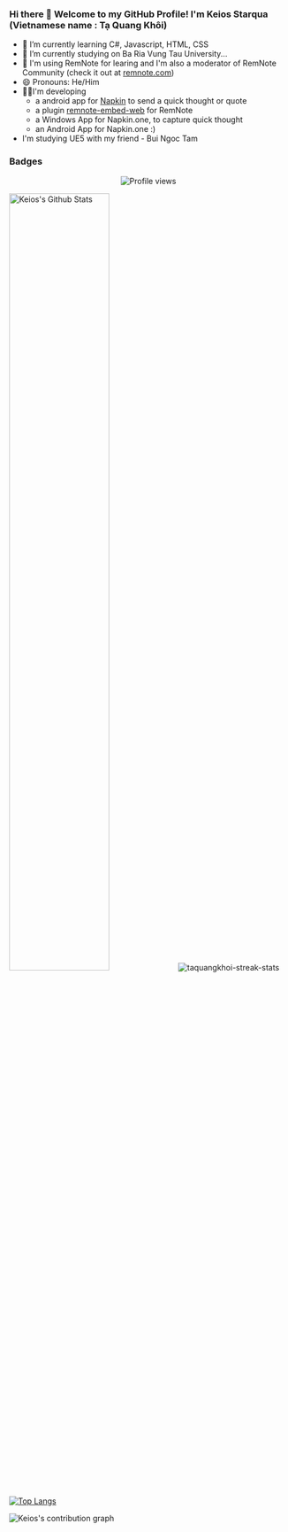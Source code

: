 ### Hi there 👋 Welcome to my GitHub Profile! I'm Keios Starqua (Vietnamese name : Tạ Quang Khôi)
- 🌱 I’m currently learning C#, Javascript, HTML, CSS
- 🔭 I’m currently studying on Ba Ria Vung Tau University...
- 📝 I'm using RemNote for learing and I'm also a moderator of RemNote Community (check it out at [remnote.com](https://www.remnote.com/))
- 😄 Pronouns: He/Him
- 👨‍💻I'm developing
  - a android app for [Napkin](https://napkin.one/) to send a quick thought or quote
  - a plugin [remnote-embed-web](https://github.com/TaQuangKhoi/remnote-embed-website-plugin) for RemNote
  - a Windows App for Napkin.one, to capture quick thought
  - an Android App for Napkin.one :)
- I'm studying UE5 with my friend - Bui Ngoc Tam


<!--
**TaQuangKhoi/taquangkhoi** is a ✨ _special_ ✨ repository because its `README.md` (this file) appears on your GitHub profile.

Here are some ideas to get you started:

- 👯 I’m looking to collaborate on ...
- 🤔 I’m looking for help with ...
- 💬 Ask me about ...
- 📫 How to reach me: ...
- ⚡ Fun fact: ...
-->

### Badges <!-- learn below section from username=esin -->
<!-- count from Mar 21, 2022 -->
<div align = "center">

![Profile views](https://komarev.com/ghpvc/?username=taquangkhoi)

</div>

  <div align="left" class="left-panel">

  <!-- learn Stats section from username=palakshivlani-11 -->
  <img src="https://github-readme-stats.vercel.app/api?username=taquangkhoi" alt="Keios's Github Stats" width="60%">

  <img src="https://github-readme-streak-stats.herokuapp.com/?user=taquangkhoi&" alt="taquangkhoi-streak-stats" />

</div>

<!-- learn Programming Languages section from username=langhuihui -->
[![Top Langs](https://github-readme-stats.vercel.app/api/top-langs/?username=taquangkhoi)](https://github.com/anuraghazra/github-readme-stats)



<!-- learn below section from username=youuss -->
![Keios's contribution graph](https://activity-graph.herokuapp.com/graph?username=TaQuangKhoi)
